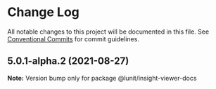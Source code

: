 # Change Log

All notable changes to this project will be documented in this file.
See [Conventional Commits](https://conventionalcommits.org) for commit guidelines.

## 5.0.1-alpha.2 (2021-08-27)

**Note:** Version bump only for package @lunit/insight-viewer-docs

